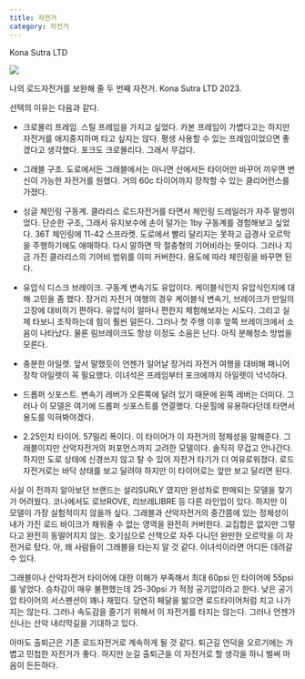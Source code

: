 ```yaml
---
title: 자전거
category: 자전거
---
```


Kona Sutra LTD

<img src="{{ site.baseurl }}/assets/kona_sutra_ltd.jpg"/>

나의 로드자전거를 보완해 줄 두 번째 자전거. Kona Sutra LTD 2023.

선택의 이유는 다음과 같다.

- 크로몰리 프레임. 스틸 프레임을 가지고 싶었다. 카본 프레임이 가볍다고는 하지만 자전거를 애지중지하며 타고 싶지는 않다. 평생 사용할 수 있는 프레임이었으면 좋겠다고 생각했다. 포크도 크로몰리다. 그래서 무겁다.

- 그래블 구조. 도로에서든 그래블에서는 아니면 산에서든 타이어만 바꾸어 끼우면 변신이 가능한 자전거를 원했다. 거의 60c 타이어까지 장착할 수 있는 클리어런스를 가졌다.

- 싱글 체인링 구동계. 클라리스 로드자전거를 타면서 체인링 드레일러가 자주 말썽이었다. 단순한 구조, 그래서 유지보수에 손이 덜가는 1by 구동계를 경험해보고 싶었다. 36T 체인링에 11-42 스프라켓. 도로에서 빨리 달리지는 못하고 급경사 오르막을 주행하기에도 애매하다. 다시 말하면 딱 절충형의 기어비라는 뜻이다. 그러나 지금 가진 클라리스의 기어비 범위를 이미 커버한다. 용도에 따라 체인링을 바꾸면 된다.

- 유압식 디스크 브레이크. 구동계 변속기도 유압이다. 케이블식인지 유압식인지에 대해 고민을 좀 했다. 장거리 자전거 여행의 경우 케이블식 변속기, 브레이크가 만일의 고장에 대비하기 편하다. 유압식이 얼마나 편한지 체험해보자는 시도다. 그리고 실제 타보니 조작하는데 힘이 훨씬 덜든다. 그러나 첫 주행 이후 앞쪽 브레이크에서 소음이 나타났다. 물론 림브레이크도 항상 이정도 소음은 난다. 아직 분해청소 방법을 모른다.

- 충분한 아일렛. 앞서 말했듯이 언젠가 일어날 장거리 자전거 여행을 대비해 패니어 장착 아일렛이 꼭 필요했다. 이녀석은 프레임부터 포크에까지 아일렛이 넉넉하다.

- 드롭퍼 싯포스트. 변속기 레버가 오른쪽에 달려 있기 때문에 왼쪽 레버는 더미다. 그러나 이 모델은 여기에 드롭퍼 싯포스트를 연결했다. 다운힐에 유용하다던데 타면서 용도를 익혀봐야겠다.

- 2.25인치 타이어. 57밀리 폭이다. 이 타이어가 이 자전거의 정체성을 말해준다. 그래블이지만 산악자전거의 퍼포먼스까지 고려한 모델이다. 솔직히 무겁고 안나간다. 하지만 도로 상태에 신경쓰지 않고 탈 수 있어 자전거 타기가 더 여유로워졌다. 로드자전거로는 바닥 상태를 보고 달려야 하지만 이 타이어로는 앞만 보고 달리면 된다.

사실 이 전까지 알아보던 브랜드는 설리SURLY 였지만 완성차로 판매되는 모델을 찾기가 어려웠다. 코나에서도 로브ROVE, 리브레LIBRE 등 다른 라인업이 있다. 하지만 이 모델이 가장 실험적이지 않을까 싶다. 그래블과 산악자전거의 중간쯤에 있는 정체성이 내가 가진 로드 바이크가 채워줄 수 없는 영역을 완전히 커버한다. 교집합은 없지만 그렇다고 완전히 동떨어지지 않는. 호기심으로 산책으로 자주 다니던 완만한 오르막을 이 자전거로 탔다. 아, 왜 사람들이 그래블을 타는지 알 것 같다. 이녀석이라면 어디든 데려갈 수 있다.

그래블이나 산악자전거 타이어에 대한 이해가 부족해서 최대 60psi 인 타이어에 55psi 를 넣었다. 승차감이 매우 불편했는데 25-30psi 가 적정 공기압이라고 한다. 낮은 공기압 타이어의 서스펜션이 꽤나 재밌다. 당연히 페달을 밞으면 로드타이어처럼 치고 나가지는 않는다. 그러나 속도감을 즐기기 위해서 이 자전거를 타지는 않는다. 그러나 언젠가 신나는 산악 내리막길을 기대하고 있다.

아마도 출퇴근은 기존 로드자전거로 계속하게 될 것 같다. 퇴근길 언덕을 오르기에는 가볍고 민첩한 자전거가 좋다. 하지만 눈길 출퇴근을 이 자전거로 할 생각을 하니 벌써 마음이 든든하다.
